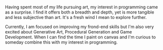 Having spent most of my life pursuing art, my interest in programming came as a surprise. I find it offers both a breadth and depth, yet is more tangible and less subjective than art. It's a fresh wind I mean to explore further.

Currently, I am focused on improving my frond-end skills but I'm also very excited about Generative Art, Procedural Generation and Game Development. When I can find the time I paint on canvas and I'm curious to someday combine this with my interest in programming.
